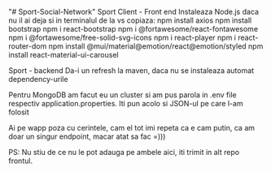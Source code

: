 "# Sport-Social-Network" 
Sport Client - Front end
Instaleaza Node.js daca nu il ai deja si in terminalul de la vs copiaza:
npm install axios
npm install bootstrap
npm i react-bootstrap
npm i @fortawesome/react-fontawesome
npm i @fortawesome/free-solid-svg-icons
npm i react-player
npm i react-router-dom
npm install @mui/material@emotion/react@emotion/styled
npm install react-material-ui-carousel

Sport - backend 
Da-i un refresh la maven, daca nu se instaleaza automat dependency-urile

Pentru MongoDB am facut eu un cluster si am pus parola in .env file respectiv application.properties. Iti pun acolo si JSON-ul pe care l-am folosit

Ai pe wapp poza cu cerintele, cam el tot imi repeta ca e cam putin, ca am doar un singur endpoint, macar atat sa fac =)))

PS: Nu stiu de ce nu le pot adauga pe ambele aici, iti trimit in alt repo frontul.
